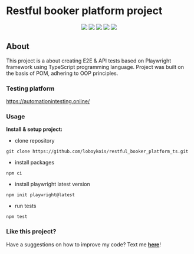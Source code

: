 # Restful booker platform project

<p align="center">
  <img src="https://img.shields.io/badge/TypeScript-007ACC?style=for-the-badge&logo=typescript&logoColor=white">
  
  <img src="https://img.shields.io/badge/Playwright-45ba4b?style=for-the-badge&logo=Playwright&logoColor=white">
  
  <img src="https://img.shields.io/badge/eslint-3A33D1?style=for-the-badge&logo=eslint&logoColor=white">
  
  <img src="https://img.shields.io/badge/prettier-1A2C34?style=for-the-badge&logo=prettier&logoColor=F7BA3E">

  <img src="https://github.com/loboykois/restful_booker_platform_ts/actions/workflows/playwright.yml/badge.svg">
</p>

## About

This project is a about creating E2E & API tests based on Playwright framework using TypeScript programming language. Project was built on the basis of POM, adhering to OOP principles.

### Testing platform

https://automationintesting.online/

### Usage

**Install & setup project:**

- clone repository

```
git clone https://github.com/loboykois/restful_booker_platform_ts.git
```

- install packages

```
npm ci
```

- install playwright latest version

```
npm init playwright@latest
```

- run tests

```
npm test
```

### Like this project?

Have a suggestions on how to improve my code? Text me **[here](https://www.linkedin.com/in/ilia-loboiko-0b25ba239/)**!
